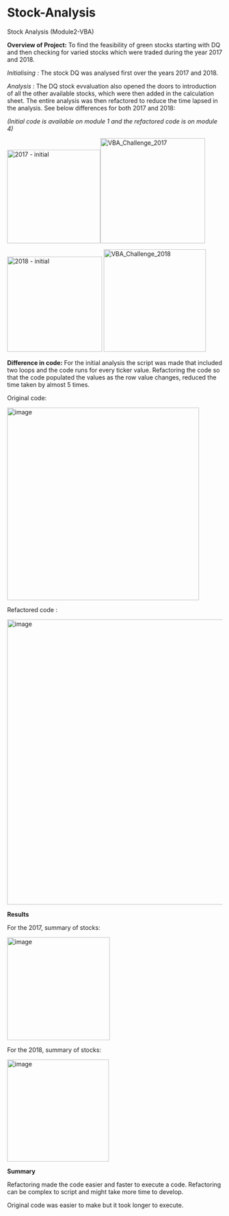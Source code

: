 # Stock-Analysis
Stock Analysis (Module2-VBA)

**Overview of Project:**  To find the feasibility of green stocks starting with DQ and then checking for varied stocks which were traded during the year 2017 and 2018. 

 *_Initialising :_* The stock DQ was analysed first over the years 2017 and 2018. 
 
 _Analysis :_ The DQ stock evvaluation also opened the doors to introduction of all the other available stocks, which were then added in the calculation sheet. 
The entire analysis was then refactored to reduce the time lapsed in the analysis. See below differences for both 2017 and 2018:

_(Initial code is available on module 1 and the refactored code is on module 4)_

<img width="218" alt="2017 - initial " src="https://user-images.githubusercontent.com/94858846/149639241-96e30b14-b344-4347-b8bb-c35e99d6c68f.png"><img width="245" alt="VBA_Challenge_2017" src="https://user-images.githubusercontent.com/94858846/149639253-75e3fa05-e78a-498e-b148-c9b1b95179c6.png">

<img width="222" alt="2018 - initial " src="https://user-images.githubusercontent.com/94858846/149639285-14c194dd-4317-4919-a728-2ce9c4372864.png"> <img width="239" alt="VBA_Challenge_2018" src="https://user-images.githubusercontent.com/94858846/149639292-1706c609-72c0-4f8f-90d3-7c25a6145612.png">

**Difference in code:** For the initial analysis the script was made that included two loops and the code runs for every ticker value. Refactoring the code so that the code populated the values as the row value changes, reduced the time taken by almost 5 times. 

Original code:

<img width="449" alt="image" src="https://user-images.githubusercontent.com/94858846/149639550-560475f8-0625-4a68-aac2-a33ac5a132ce.png"> 

Refactored code :

<img width="665" alt="image" src="https://user-images.githubusercontent.com/94858846/149639572-3a578e39-860d-41e1-b8f4-baa2e8ba8ca2.png">


**Results**

For the 2017, summary of stocks: 

<img width="240" alt="image" src="https://user-images.githubusercontent.com/94858846/149639664-45c0276b-13b0-45dc-b3b7-7a00b6837c03.png">


For the 2018, summary of stocks: 

<img width="238" alt="image" src="https://user-images.githubusercontent.com/94858846/149639642-e6e7c9dc-d699-4cea-84f0-09b558f9349e.png">


**Summary**

Refactoring made the code easier and faster to execute a code. 
Refactoring can be complex to script and might take more time to develop. 

Original code was easier to make but it took longer to execute. 
